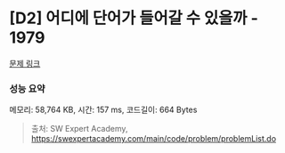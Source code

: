 # [D2] 어디에 단어가 들어갈 수 있을까 - 1979 

[문제 링크](https://swexpertacademy.com/main/code/problem/problemDetail.do?contestProbId=AV5PuPq6AaQDFAUq) 

### 성능 요약

메모리: 58,764 KB, 시간: 157 ms, 코드길이: 664 Bytes



> 출처: SW Expert Academy, https://swexpertacademy.com/main/code/problem/problemList.do